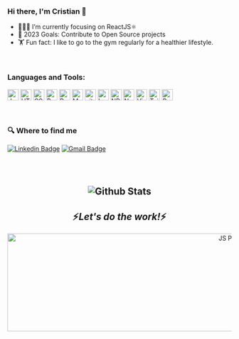### Hi there, I'm Cristian 👋

- 🧑🏽‍💻 I’m currently focusing on ReactJS⚛️ 
- 🥅 2023 Goals: Contribute to Open Source projects
- 🏋️ Fun fact: I like to go to the gym regularly for a healthier lifestyle.

<br />

### Languages and Tools:
<p>
<img src="https://img.shields.io/badge/JavaScript-282C34?logo=javascript&logoColor=F7DF1E" alt="JavaScript logo" title="JavaScript" height="25" />
<img src="https://img.shields.io/badge/HTML5-282C34?logo=html5&logoColor=E34F26" alt="HTML5 logo" title="HTML5" height="25" />
<img src="https://img.shields.io/badge/CSS3-282C34?logo=css3&logoColor=1572B6" alt="CSS3 logo" title="CSS3" height="25" />
<img src="https://img.shields.io/badge/React JS-282C34?logo=react&logoColor=61DAFB" alt="React JS logo" title="ReactJS" height="25" />
<img src="https://img.shields.io/badge/Redux-282C34?logo=redux&logoColor=764ABC" alt="Redux logo" title="Redux" height="25" />
<img src="https://img.shields.io/badge/MongoDB-282C34?logo=mongodb&logoColor=3FA037" alt="MongoDB logo" title="MongoDB" height="25" />
<img src="https://img.shields.io/badge/git-282C34?logo=git&logoColor=F05032" alt="git logo" title="git" height="25" />
<img src="https://img.shields.io/badge/Heroku-282C34?logo=heroku&logoColor=6762A6" alt="heroku logo" title="heroku" height="25" />
<img src="https://img.shields.io/badge/NPM-282C34?logo=npm&logoColor=#7743CE" alt="NPM logo" title="NPM" height="25" />
<img src="https://img.shields.io/badge/NodeJS-282C34?logo=Node.js&logoColor=#215732" alt="NodeJS logo" title="NondeJS" height="25" />
<img src="https://img.shields.io/badge/VS%20Code-282C34?logo=visual-studio-code&logoColor=007ACC" alt="Visual Studio Code logo" title="Visual Studio Code" height="25"/>
<img src="https://img.shields.io/badge/Tailwind%20CSS-282C34?logo=tailwind-css&logoColor=38B2AC" alt="Tailwind CSS logo" title="Tailwind CSS" height="25"/>
<img src="https://img.shields.io/badge/Bootstrap-282C34?logo=bootstrap&logoColor=7848d9" alt="Bootstrap logo" title="Bootstrap" height="25"/>
</p>
<br />

### 🔍  Where to find me
[![Linkedin Badge](https://img.shields.io/badge/LinkedIn-282C34?logo=linkedin&logoColor=0e76a8&link=https://www.linkedin.com/in/cristian-dicu-56a8741a5/)](https://www.linkedin.com/in/cristian-dicu-56a8741a5/)
[![Gmail Badge](https://img.shields.io/badge/dicucristian24@gmail.com-282C34?logo=gmail&logoColor=EA4335&link=mailto:15203012@iubat.edu)](mailto:dicucristian24@gmail.com)

<h2><h2>
  
<br />
<p align="center"><img src="https://github-readme-stats.vercel.app/api?username=dicucristiann&show_icons=true&theme=aura" alt="Github Stats" /></p>

<h2 align='center'>⚡️<i>Let's do the work!</i>⚡️</h2>
<p align="center">
   <img src="https://www.section.io/engineering-education/javascript-particles-effect-with-tsparticles/linked-particles.gif" alt="JS Particles" height="220" width="1012"/>
   </p>




